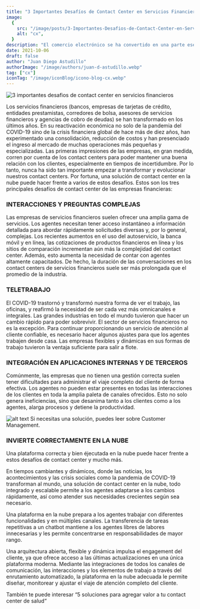 ```yaml
---
title: "3 Importantes Desafíos de Contact Center en Servicios Financieros"
image:
  {
    src: "/image/posts/3-Importantes-Desafios-de-Contact-Center-en-Servicios-Financieros-1024x576.webp",
    alt: "cx",
  }
description: "El comercio electrónico se ha convertido en una parte esencial de la vida cotidiana, y optimizar la experiencia del cliente en tu tienda en línea es crucial para el éxito. En un mercado que mueve miles de millones de dólares y con un número creciente de consumidores, la importancia de brindar un excelente Customer Experience no puede ser subestimada. Este artículo se enfoca en ofrecer valiosas estrategias para mejorar la Experiencia del Cliente en tu ecommerce, destacando su importancia y proporcionando consejos prácticos para diferenciarte de la competencia."
date: 2021-10-06
draft: false
author: "Juan Diego Astudillo"
authorImage: "/image/authors/juan-d-astudillo.webp"
tag: ["cx"]
iconTag: "/image/iconBlog/icono-blog-cx.webp"
---
```


![3 importantes desafios de contact center en servicios financieros](/image/posts/3-Importantes-Desafios-de-Contact-Center-en-Servicios-Financieros-1024x576.webp)

Los servicios financieros (bancos, empresas de tarjetas de crédito, entidades prestamistas, corredores de bolsa, asesores de servicios financieros y agencias de cobro de deudas) se han transformado en los últimos años. En su reactivación económica no solo de la pandemia del COVID-19 sino de la crisis financiera global de hace más de diez años, han experimentado una consolidación, reducción de costos y han presenciado el ingreso al mercado de muchas operaciones más pequeñas y especializadas. Las primeras impresiones de las empresas, en gran medida, corren por cuenta de los contact centers para poder mantener una buena relación con los clientes, especialmente en tiempos de incertidumbre. Por lo tanto, nunca ha sido tan importante empezar a transformar y evolucionar nuestros contact centers. Por fortuna, una solución de contact center en la nube puede hacer frente a varios de estos desafíos. Estos son los tres principales desafíos de contact center de las empresas financieras:

### INTERACCIONES Y PREGUNTAS COMPLEJAS
Las empresas de servicios financieros suelen ofrecer una amplia gama de servicios. Los agentes necesitan tener acceso instantáneo a información detallada para abordar rápidamente solicitudes diversas y, por lo general, complejas. Los recientes aumentos en el uso del autoservicio, la banca móvil y en línea, las cotizaciones de productos financieros en línea y los sitios de comparación incrementan aún más la complejidad del contact center. Además, esto aumenta la necesidad de contar con agentes altamente capacitados. De hecho, la duración de las conversaciones en los contact centers de servicios financieros suele ser más prolongada que el promedio de la industria.

### TELETRABAJO
El COVID-19 trastornó y transformó nuestra forma de ver el trabajo, las oficinas, y reafirmó la necesidad de ser cada vez más omnicanales e integrales. Las grandes industrias en todo el mundo tuvieron que hacer un cambio rápido para poder sobrevivir. El sector de servicios financieros no es la excepción. Para continuar proporcionando un servicio de atención al cliente confiable, es necesario hacer algunos ajustes para que los agentes trabajen desde casa. Las empresas flexibles y dinámicas en sus formas de trabajo tuvieron la ventaja suficiente para salir a flote.

### INTEGRACIÓN EN APLICACIONES INTERNAS Y DE TERCEROS
Comúnmente, las empresas que no tienen una gestión correcta suelen tener dificultades para administrar el viaje completo del cliente de forma efectiva. Los agentes no pueden estar presentes en todas las interacciones de los clientes en toda la amplia paleta de canales ofrecidos. Esto no solo genera ineficiencias, sino que desanima tanto a los clientes como a los agentes, alarga procesos y detiene la productividad.


![alt text](/image/posts/cx-cc-2-1-1024x683.webp)
Si necesitas una solución, puedes leer sobre Customer Management.
### INVIERTE CORRECTAMENTE EN LA NUBE
Una plataforma correcta y bien éjecutada en la nube puede hacer frente a estos desafíos de contact center y mucho más.

En tiempos cambiantes y dinámicos, donde las noticias, los acontecimientos y las crisis sociales como la pandemia de COVID-19 transforman al mundo, una solución de contact center en la nube, todo integrado y escalable permite a los agentes adaptarse a los cambios rápidamente, así como atender sus necesidades crecientes según sea necesario.

Una plataforma en la nube prepara a los agentes trabajar con diferentes funcionalidades y en múltiples canales. La transferencia de tareas repetitivas a un chatbot mantiene a los agentes libres de labores innecesarias y les permite concentrarse en responsabilidades de mayor rango.

Una arquitectura abierta, flexible y dinámica impulsa el engagement del cliente, ya que ofrece acceso a las últimas actualizaciones en una única plataforma moderna. Mediante las integraciones de todos los canales de comunicación, las interacciones y los elementos de trabajo a través del enrutamiento automatizado, la plataforma en la nube adecuada le permite diseñar, monitorear y ajustar el viaje de atención completo del cliente.

También te puede interesar “5 soluciones para agregar valor a tu contact center de salud“